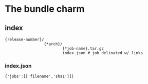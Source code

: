 # The bundle charm

## index

  ```
  {release-number}/
                   {*arch}/
                           {*job-name}.tar.gz
                           index.json # job delinated w/ links
   ```


### index.json
 ```
 {'jobs':[['filename','sha1']]}
 ```

